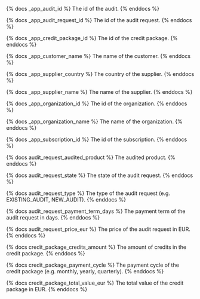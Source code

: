 {% docs _app_audit_id %}
The id of the audit.
{% enddocs %}

{% docs _app_audit_request_id %}
The id of the audit request.
{% enddocs %}

{% docs _app_credit_package_id %}
The id of the credit package.
{% enddocs %}

{% docs _app_customer_name %}
The name of the customer.
{% enddocs %}

{% docs _app_supplier_country %}
The country of the supplier.
{% enddocs %}

{% docs _app_supplier_name %}
The name of the supplier.
{% enddocs %}

{% docs _app_organization_id %}
The id of the organization.
{% enddocs %}

{% docs _app_organization_name %}
The name of the organization.
{% enddocs %}

{% docs _app_subscription_id %}
The id of the subscription.
{% enddocs %}

{% docs audit_request_audited_product %}
The audited product.
{% enddocs %}

{% docs audit_request_state %}
The state of the audit request.
{% enddocs %}

{% docs audit_request_type %}
The type of the audit request (e.g. EXISTING_AUDIT, NEW_AUDIT).
{% enddocs %}

{% docs audit_request_payment_term_days %}
The payment term of the audit request in days.
{% enddocs %}

{% docs audit_request_price_eur %}
The price of the audit request in EUR.
{% enddocs %}

{% docs credit_package_credits_amount %}
The amount of credits in the credit package.
{% enddocs %}

{% docs credit_package_payment_cycle %}
The payment cycle of the credit package (e.g. monthly, yearly, quarterly).
{% enddocs %}

{% docs credit_package_total_value_eur %}
The total value of the credit package in EUR.
{% enddocs %}
